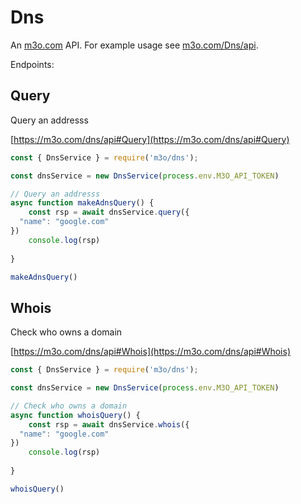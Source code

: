 # Dns

An [m3o.com](https://m3o.com) API. For example usage see [m3o.com/Dns/api](https://m3o.com/Dns/api).

Endpoints:

## Query

Query an addresss


[https://m3o.com/dns/api#Query](https://m3o.com/dns/api#Query)

```js
const { DnsService } = require('m3o/dns');

const dnsService = new DnsService(process.env.M3O_API_TOKEN)

// Query an addresss
async function makeAdnsQuery() {
	const rsp = await dnsService.query({
  "name": "google.com"
})
	console.log(rsp)
	
}

makeAdnsQuery()
```
## Whois

Check who owns a domain


[https://m3o.com/dns/api#Whois](https://m3o.com/dns/api#Whois)

```js
const { DnsService } = require('m3o/dns');

const dnsService = new DnsService(process.env.M3O_API_TOKEN)

// Check who owns a domain
async function whoisQuery() {
	const rsp = await dnsService.whois({
  "name": "google.com"
})
	console.log(rsp)
	
}

whoisQuery()
```
